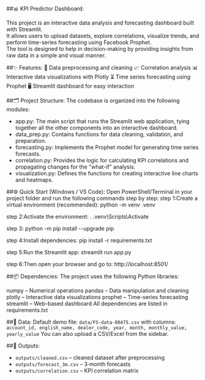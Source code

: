 
##📊 KPI Predictor Dashboard:

This project is an interactive data analysis and forecasting dashboard built with Streamlit.  
It allows users to upload datasets, explore correlations, visualize trends, and perform time-series forecasting using Facebook Prophet.  
The tool is designed to help in decision-making by providing insights from raw data in a simple and visual manner.

##✨ Features:
🔄 Data preprocessing and cleaning
📈 Correlation analysis
📊 Interactive data visualizations with Plotly
⏳ Time series forecasting using Prophet
🖥 Streamlit dashboard for easy interaction


##🗂 Project Structure:
The codebase is organized into the following modules:

- app.py: The main script that runs the Streamlit web application, tying together all the other components     into an interactive dashboard.
- data_prep.py: Contains functions for data cleaning, validation, and preparation.
- forecasting.py: Implements the Prophet model for generating time series forecasts.
- correlation.py: Provides the logic for calculating KPI correlations and     propagating changes for the "what-if" analysis.
- visualization.py: Defines the functions for creating interactive line charts and heatmaps.


##⚙️ Quick Start (Windows / VS Code):
Open PowerShell/Terminal in your project folder and run the following commands step by step:
step 1:Create a virtual environment (recommended):
       python -m venv .venv

step 2:Activate the environment:
      . .venv\Scripts\Activate

step 3: python -m pip install --upgrade pip

step 4:Install dependencies:
       pip install -r requirements.txt

step 5:Run the Streamlit app:
       streamlit run app.py

step 6:Then open your browser and go to:
       http://localhost:8501/

##📦 Dependencies:
The project uses the following Python libraries:

numpy – Numerical operations
pandas – Data manipulation and cleaning
plotly – Interactive data visualizations
prophet – Time-series forecasting
streamlit – Web-based dashboard
All dependencies are listed in requirements.txt

##📂 Data:
Default demo file: `data/FS-data-80475.csv` with columns:
`account_id, english_name, dealer_code, year, month, monthly_value, yearly_value`
You can also upload a CSV/Excel from the sidebar.

##📑 Outputs:
- `outputs/cleaned.csv` – cleaned dataset after preprocessing
- `outputs/forecast_3m.csv` – 3‑month forecasts
- `outputs/correlation.csv` – KPI correlation matrix
